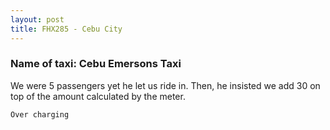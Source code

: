 ```yaml
---
layout: post
title: FHX285 - Cebu City
---
```


### Name of taxi: Cebu Emersons Taxi

We were 5 passengers yet he let us ride in. Then, he insisted we add 30 on top of the amount calculated by the meter.

```Over charging```
